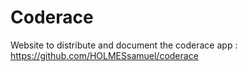 # Coderace

Website to distribute and document the coderace app : https://github.com/HOLMESsamuel/coderace
